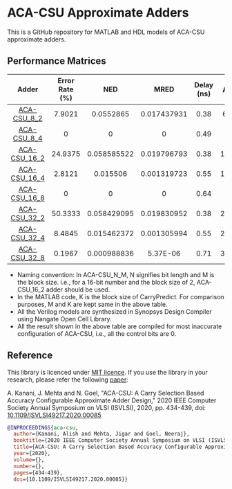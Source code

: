 # ACA-CSU Approximate Adders

This is a GitHub repository for MATLAB and HDL models of ACA-CSU approximate adders. 

## Performance Matrices

|     Adder    | Error Rate (%) |     NED     |     MRED    | Delay (ns) |    Area (μm<sup>2</sup>)    |   Power (μW)  |
|:------------:|:----------:|:-----------:|:-----------:|:-----:|:----------:|:--------:|
| [ACA-CSU_8_2](Verilog/aca_csu8_2.v) |   7.9021   |  0.0552865  | 0.017437931 |  0.38 |  61.977999 |  39.086  |
| [ACA-CSU_8_4](Verilog/aca_csu8_4.v) |      0     |      0      |      0      |  0.49 |   62.244   |  43.6306 |
| [ACA-CSU_16_2](Verilog/aca_csu16_2.v) |   24.9375  | 0.058585522 | 0.019796793 |  0.38 | 134.329999 |  86.0472 |
| [ACA-CSU_16_4](Verilog/aca_csu16_4.v) |   2.8121   |   0.015506  | 0.001319723 |  0.55 | 140.979999 |  99.634  |
| [ACA-CSU_16_8](Verilog/aca_csu16_8.v) |      0     |      0      |      0      |  0.64 |   161.196  | 115.9792 |
| [ACA-CSU_32_2](Verilog/aca_csu32_2.v) |   50.3333  | 0.058429095 | 0.019830952 |  0.38 | 279.033998 |  179.223 |
| [ACA-CSU_32_4](Verilog/aca_csu32_4.v) |   8.4845   | 0.015462372 | 0.001305994 |  0.55 | 298.451998 | 210.1809 |
| [ACA-CSU_32_8](Verilog/aca_csu32_8.v) |   0.1967   | 0.000988836 |   5.37E-06  |  0.71 | 352.183999 | 254.6506 |

- Naming convention: In ACA-CSU_N_M, N signifies bit length and M is the block size. i.e., for a 16-bit number and the block size of 2, ACA-CSU_16_2 adder should be used.
- In the MATLAB code, K is the block size of CarryPredict. For comparison purposes, M and K are kept same in the above table.
- All the Verilog models are synthesized in Synopsys Design Compiler using Nangate Open Cell Library. 
- All the result shown in the above table are compiled for most inaccurate configuration of ACA-CSU, i.e., all the control bits are 0.

## Reference
This library is licenced under [MIT licence](LICENCE.md). If you use the library in your research, please refer the following [paper](ACA-CSU_manuscript.pdf):

A. Kanani, J. Mehta and N. Goel, "ACA-CSU: A Carry Selection Based Accuracy Configurable Approximate Adder Design," 2020 IEEE Computer Society Annual Symposium on VLSI (ISVLSI), 2020, pp. 434-439, doi: [10.1109/ISVLSI49217.2020.00085](https://doi.org/10.1109/ISVLSI49217.2020.00085) 
```bibtex
@INPROCEEDINGS{aca-csu,
  author={Kanani, Alish and Mehta, Jigar and Goel, Neeraj},
  booktitle={2020 IEEE Computer Society Annual Symposium on VLSI (ISVLSI)}, 
  title={ACA-CSU: A Carry Selection Based Accuracy Configurable Approximate Adder Design}, 
  year={2020},
  volume={},
  number={},
  pages={434-439},
  doi={10.1109/ISVLSI49217.2020.00085}}
```
